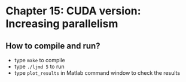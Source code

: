 # Chapter 15: CUDA version: Increasing parallelism 

## How to compile and run?
  * type `make` to compile
  * type `./ljmd 5` to run
  * type `plot_results` in Matlab command window to check the results

